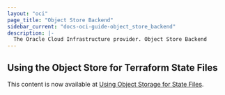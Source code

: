 ```yaml
---
layout: "oci"
page_title: "Object Store Backend"
sidebar_current: "docs-oci-guide-object_store_backend"
description: |-
  The Oracle Cloud Infrastructure provider. Object Store Backend
---
```


## Using the Object Store for Terraform State Files

This content is now available at [Using Object Storage for State Files](https://docs.oracle.com/en-us/iaas/Content/API/SDKDocs/terraformUsingObjectStore.htm).
